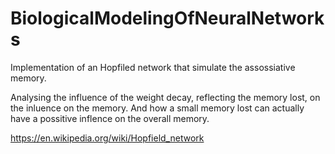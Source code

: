# BiologicalModelingOfNeuralNetworks

Implementation of an Hopfiled network that simulate the assossiative memory.

Analysing the influence of the weight decay, reflecting the memory lost, on the inluence on the memory. And how a small memory lost can actually have a possitive inflence on the overall memory.

https://en.wikipedia.org/wiki/Hopfield_network
